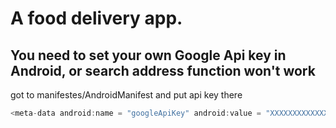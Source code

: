 # A food delivery app.

## You need to set your own Google Api key in Android, or search address function won't work
got to manifestes/AndroidManifest and put api key there
```java
<meta-data android:name = "googleApiKey" android:value = "XXXXXXXXXXXXXXXXXXXX"/>
```